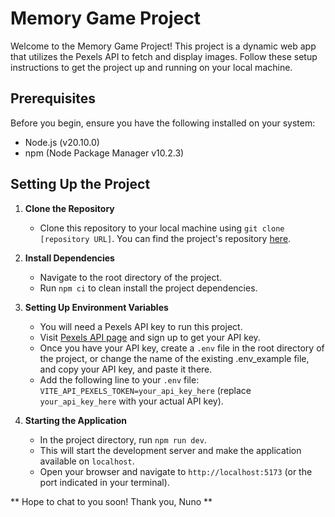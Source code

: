 # Memory Game Project

Welcome to the Memory Game Project! This project is a dynamic web app that utilizes the Pexels API to fetch and display images. Follow these setup instructions to get the project up and running on your local machine.

## Prerequisites

Before you begin, ensure you have the following installed on your system:
- Node.js (v20.10.0)
- npm (Node Package Manager v10.2.3)

## Setting Up the Project

1. **Clone the Repository**
   - Clone this repository to your local machine using `git clone [repository URL]`. You can find the project's repository [here](https://github.com/NunomValdez/memory_game).
   
2. **Install Dependencies**
   - Navigate to the root directory of the project.
   - Run `npm ci` to clean install the project dependencies.

3. **Setting Up Environment Variables**
   - You will need a Pexels API key to run this project.
   - Visit [Pexels API page](https://www.pexels.com/api/new/) and sign up to get your API key.
   - Once you have your API key, create a `.env` file in the root directory of the project, or change the name of the existing .env_example file, and copy your API key, and paste it there.
   - Add the following line to your `.env` file: `VITE_API_PEXELS_TOKEN=your_api_key_here` (replace `your_api_key_here` with your actual API key).

4. **Starting the Application**
   - In the project directory, run `npm run dev`.
   - This will start the development server and make the application available on `localhost`.
   - Open your browser and navigate to `http://localhost:5173` (or the port indicated in your terminal).


** Hope to chat to you soon! Thank you, Nuno **
